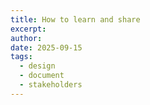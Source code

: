 ```yaml
---
title: How to learn and share
excerpt:
author:
date: 2025-09-15
tags:
  - design
  - document
  - stakeholders
---
```

